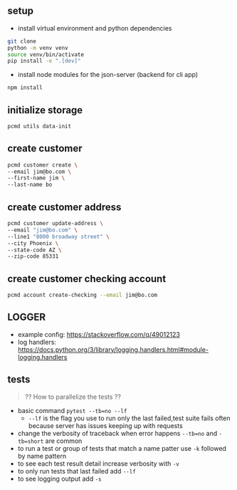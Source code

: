 

## setup

- install virtual environment and python dependencies

```bash
git clone
python -m venv venv
source venv/bin/activate
pip install -e ".[dev]"
```

- install node modules for the json-server (backend for cli app)
```bash
npm install
```


## initialize storage

```bash
pcmd utils data-init
```

## create customer

```bash
pcmd customer create \
--email jim@bo.com \
--first-name jim \
--last-name bo
```

## create customer address

```bash
pcmd customer update-address \
--email "jim@bo.com" \
--line1 "8000 broadway street" \
--city Phoenix \
--state-code AZ \
--zip-code 85331
```

## create customer checking account

```bash
pcmd account create-checking --email jim@bo.com 
```


## LOGGER

- example config: https://stackoverflow.com/q/49012123
- log handlers: https://docs.python.org/3/library/logging.handlers.html#module-logging.handlers

## tests

> ?? How to parallelize the tests ??

- basic command `pytest --tb=no --lf`
  - `--lf` is the flag you use to run only the last failed,test suite fails often because server has issues keeping up with requests
- change the verbosity of traceback when error happens `--tb=no` and `-tb=short` are common
- to run a test or group of tests that match a name patter use `-k` followed by name pattern
- to see each test result detail increase verbosity with `-v`
- to only run tests that last failed add `--lf`
- to see logging output add `-s`